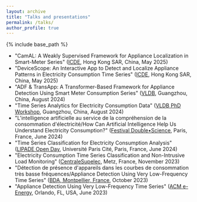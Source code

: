 ```yaml
---
layout: archive
title: "Talks and presentations"
permalink: /talks/
author_profile: true
---
```


{% include base_path %}

- "CamAL: A Weakly Supervised Framework for Appliance Localization in Smart-Meter Series" ([ICDE](https://ieee-icde.org/2025/), Hong Kong SAR, China, May 2025)
- "DeviceScope: An Interactive App to Detect and Localize Appliance Patterns in Electricity Consumption Time Series" ([ICDE](https://ieee-icde.org/2025/), Hong Kong SAR, China, May 2025)
- "ADF & TransApp: A Transformer-Based Framework for Appliance Detection Using Smart Meter Consumption Series" ([VLDB](https://vldb.org/2024/), Guangzhou, China, August 2024)
- "Time Series Analytics for Electricity Consumption Data" ([VLDB PhD Workshop](https://vldb.org/2024/?accepted-phd-workshop-papers), Guangzhou, China, August 2024)
- "L'intelligence artificielle au service de la compréhension de la consommation d'électricité/How Can Artificial Intelligence Help Us Understand Electricity Consumption?" ([Festival Double•Science](https://u-paris.fr/%C3%A9v%C3%A8nement/festival-double-science/#:~:text=Pour%20la%20deuxi%C3%A8me%20ann%C3%A9e%20cons%C3%A9cutive,9%20juin%202024%20%C3%A0%20Paris.), Paris, France, June 2024)
- "Time Series Classification for Electricity Consumption Analysis" ([LIPADE Open Day](https://lipade.mi.parisdescartes.fr/?page_id=1680&lang=fr), Université Paris Cité, Paris, France, June 2024)
- "Electricity Consumption Time Series Classification and Non-Intrusive Load Monitoring" ([CentraleSupelec](https://sdi.metz.centralesupelec.fr/), Metz, France, November 2023)
- "Détection de présence d'appareils dans les courbes de consommation très basse fréquences/Appliance Detection Using Very Low-Frequency Time Series" ([BDA, Montpellier, France](https://bda2023.sciencesconf.org/resource/page/id/11), October 2023)
- "Appliance Detection Using Very Low-Frequency Time Series" ([ACM e-Energy](https://energy.acm.org/conferences/eenergy/2023/program.php), Orlando, FL, USA, June 2023)
